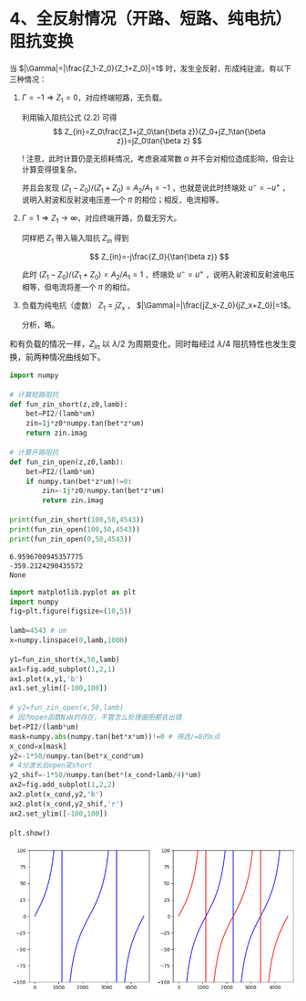 # 4、全反射情况（开路、短路、纯电抗）阻抗变换

<font size=2>

当 $|\Gamma|=|\frac{Z_1-Z_0}{Z_1+Z_0}|=1$ 时，发生全反射，形成纯驻波。有以下三种情况：

1. $\Gamma=-1\Rightarrow Z_1=0$，对应终端短路，无负载。

    利用输入阻抗公式 $(2.2)$ 可得
    $$
    Z_{in}=Z_0\frac{Z_1+jZ_0\tan{\beta z}}{Z_0+jZ_1\tan{\beta z}}=jZ_0\tan{\beta z}
    $$

    ! 注意，此时计算仍是无损耗情况，考虑衰减常数 $\alpha$ 并不会对相位造成影响，但会让计算变得很复杂。

    并且会发现 $(Z_1-Z_0)/(Z_1+Z_0)=A_2/A_1=-1$ ，也就是说此时终端处 $u^-=-u^+$ ，说明入射波和反射波电压差一个 $\pi$ 的相位；相反，电流相等。

2. $\Gamma=1\Rightarrow Z_1\rightarrow\infty$，对应终端开路，负载无穷大。

    同样把 $Z_1$ 带入输入阻抗 $Z_{in}$ 得到

    $$
    Z_{in}=-j\frac{Z_0}{\tan{\beta z}}
    $$

    此时 $(Z_1-Z_0)/(Z_1+Z_0)=A_2/A_1=1$ ，终端处 $u^-=u^+$ ，说明入射波和反射波电压相等，但电流将差一个 $\pi$ 的相位。

3. 负载为纯电抗（虚数） $Z_1=jZ_x$ ， $|\Gamma|=|\frac{jZ_x-Z_0}{jZ_x+Z_0}|=1$。

    分析，略。
    
</font>
    
和有负载的情况一样，$Z_{in}$ 以 $\lambda/2$ 为周期变化，同时每经过 $\lambda/4$ 阻抗特性也发生变换，前两种情况曲线如下。

```py
import numpy

# 计算短路阻抗
def fun_zin_short(z,z0,lamb):
    bet=PI2/(lamb*um)
    zin=1j*z0*numpy.tan(bet*z*um)
    return zin.imag

# 计算开路阻抗
def fun_zin_open(z,z0,lamb):
    bet=PI2/(lamb*um)
    if numpy.tan(bet*z*um)!=0:
        zin=-1j*z0/numpy.tan(bet*z*um)
        return zin.imag

print(fun_zin_short(100,50,4543))
print(fun_zin_open(100,50,4543))
print(fun_zin_open(0,50,4543))
```
```
6.9596700945357775
-359.2124290435572
None
```
```py
import matplotlib.pyplot as plt
import numpy
fig=plt.figure(figsize=(10,5))

lamb=4543 # um
x=numpy.linspace(0,lamb,1000)

y1=fun_zin_short(x,50,lamb)
ax1=fig.add_subplot(1,2,1)
ax1.plot(x,y1,'b')
ax1.set_ylim([-100,100])

# y2=fun_zin_open(x,50,lamb)
# 因为open函数NaN的存在，不管怎么处理画图都会出错
bet=PI2/(lamb*um)
mask=numpy.abs(numpy.tan(bet*x*um))!=0 # 筛选/=0的x点
x_cond=x[mask]
y2=-1*50/numpy.tan(bet*x_cond*um)
# 4分波长后open变short
y2_shif=-1*50/numpy.tan(bet*(x_cond+lamb/4)*um)
ax2=fig.add_subplot(1,2,2)
ax2.plot(x_cond,y2,'b')
ax2.plot(x_cond,y2_shif,'r')
ax2.set_ylim([-100,100])

plt.show()
```
![Alt text](image/change-4-lamb.png)